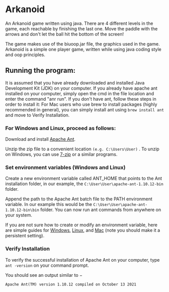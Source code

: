 # Arkanoid
An Arkanoid game written using java.
There are 4 different levels in the game, each reachable by finishing the last one. Move the paddle with the arrows and don't let the ball hit the bottom of the screen!

The game makes use of the biuoop.jar file, the graphics used in the game.
Arkanoid is a simple one player game, written while using java coding style and oop principles.



## Running the program:
It is assumed that you have already downloaded and installed Java Development Kit (JDK) on your computer.
If you already have apache ant installed on your computer, simply open the cmd in the file location and enter the command "anr run".
If you don't have ant, follow these steps in order to install it:
For Mac users who use brew to install packages (highly recommended in general), you can simply install ant using ```brew install ant``` and move to Verify Installation.

### For Windows and Linux, proceed as follows:

Download and install [Apache Ant](https://ant.apache.org/bindownload.cgi).

Unzip the zip file to a convenient location ```(e.g. C:\Users\User)``` . To unzip on Windows, you can use [7-zip](https://www.7-zip.org/) or a similar programs.

### Set environment variables (Windows and Linux)
Create a new environment variable called ANT_HOME that points to the Ant installation folder, in our example, the ```C:\User\User\apache-ant-1.10.12-bin``` folder.

Append the path to the Apache Ant batch file to the PATH environment variable. In our example this would be the ```C:\User\User\apache-ant-1.10.12-bin\bin``` folder. You can now run ant commands from anywhere on your system.

If you are not sure how to create or modify an environment variable, here are simple guides for [Windows](https://www.architectryan.com/2018/08/31/how-to-change-environment-variables-on-windows-10/), [Linux](https://www.serverlab.ca/tutorials/linux/administration-linux/how-to-set-environment-variables-in-linux/), and [Mac](https://youngstone89.medium.com/setting-up-environment-variables-in-mac-os-28e5941c771c) (note you should make it a persistent setting).

### Verify Installation
To verify the successful installation of Apache Ant on your computer, type ```ant -version``` on your command prompt.

You should see an output similar to −
```
Apache Ant(TM) version 1.10.12 compiled on October 13 2021
```
